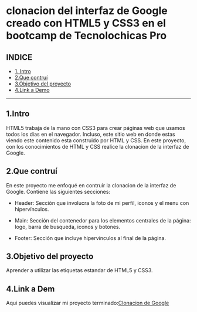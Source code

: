 # clonacion del interfaz de Google creado con HTML5 y CSS3 en el bootcamp de Tecnolochicas Pro


## **INDICE**

* [1. Intro](https://github.com/Dariana26/clonacionGoogle/blob/main/README.md#1intro)
* [2.Que contruí](https://github.com/Dariana26/clonacionGoogle/blob/main/README.md#2que-contru%C3%AD)
* [3.Objetivo del proyecto](https://github.com/Dariana26/clonacionGoogle/blob/main/README.md#3objetivo-del-proyecto)
* [4.Link a Demo](https://github.com/Dariana26/clonacionGoogle/blob/main/README.md#4link-a-demo)

****

## 1.Intro
HTML5 trabaja de la mano con CSS3 para crear páginas web que usamos todos los dias en el navegador. Incluso, este sitio web en donde estas viendo este contenido esta construido  por HTML y CSS. En este proyecto, con los conocimientos de HTML y CSS realice la clonacion de la interfaz de Google.

## 2.Que contruí
En este proyecto me enfoqué en contruir la clonacion de la interfaz de Google.
Contiene las siguientes secciones:

* Header: Sección que involucra la foto de mi perfil, iconos y el menu con hipervínculos.

* Main: Sección del contenedor para los elementos centrales de la página: logo, barra de busqueda, iconos y botones.

* Footer: Sección que incluye hipervínculos al final de la página.

## 3.Objetivo del proyecto
Aprender a utilizar las etiquetas estandar de HTML5 y CSS3.

## 4.Link a Dem
Aqui puedes visualizar mi proyecto terminado:[Clonacion de Google](https://singular-taffy-7d683d.netlify.app/)
